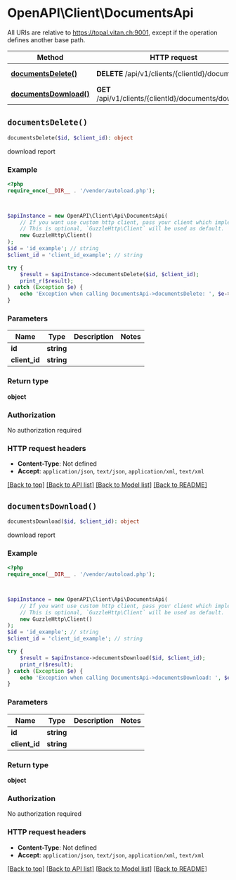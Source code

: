 # OpenAPI\Client\DocumentsApi

All URIs are relative to https://topal.vitan.ch:9001, except if the operation defines another base path.

| Method | HTTP request | Description |
| ------------- | ------------- | ------------- |
| [**documentsDelete()**](DocumentsApi.md#documentsDelete) | **DELETE** /api/v1/clients/{clientId}/documents | download report |
| [**documentsDownload()**](DocumentsApi.md#documentsDownload) | **GET** /api/v1/clients/{clientId}/documents/download | download report |


## `documentsDelete()`

```php
documentsDelete($id, $client_id): object
```

download report

### Example

```php
<?php
require_once(__DIR__ . '/vendor/autoload.php');



$apiInstance = new OpenAPI\Client\Api\DocumentsApi(
    // If you want use custom http client, pass your client which implements `GuzzleHttp\ClientInterface`.
    // This is optional, `GuzzleHttp\Client` will be used as default.
    new GuzzleHttp\Client()
);
$id = 'id_example'; // string
$client_id = 'client_id_example'; // string

try {
    $result = $apiInstance->documentsDelete($id, $client_id);
    print_r($result);
} catch (Exception $e) {
    echo 'Exception when calling DocumentsApi->documentsDelete: ', $e->getMessage(), PHP_EOL;
}
```

### Parameters

| Name | Type | Description  | Notes |
| ------------- | ------------- | ------------- | ------------- |
| **id** | **string**|  | |
| **client_id** | **string**|  | |

### Return type

**object**

### Authorization

No authorization required

### HTTP request headers

- **Content-Type**: Not defined
- **Accept**: `application/json`, `text/json`, `application/xml`, `text/xml`

[[Back to top]](#) [[Back to API list]](../../README.md#endpoints)
[[Back to Model list]](../../README.md#models)
[[Back to README]](../../README.md)

## `documentsDownload()`

```php
documentsDownload($id, $client_id): object
```

download report

### Example

```php
<?php
require_once(__DIR__ . '/vendor/autoload.php');



$apiInstance = new OpenAPI\Client\Api\DocumentsApi(
    // If you want use custom http client, pass your client which implements `GuzzleHttp\ClientInterface`.
    // This is optional, `GuzzleHttp\Client` will be used as default.
    new GuzzleHttp\Client()
);
$id = 'id_example'; // string
$client_id = 'client_id_example'; // string

try {
    $result = $apiInstance->documentsDownload($id, $client_id);
    print_r($result);
} catch (Exception $e) {
    echo 'Exception when calling DocumentsApi->documentsDownload: ', $e->getMessage(), PHP_EOL;
}
```

### Parameters

| Name | Type | Description  | Notes |
| ------------- | ------------- | ------------- | ------------- |
| **id** | **string**|  | |
| **client_id** | **string**|  | |

### Return type

**object**

### Authorization

No authorization required

### HTTP request headers

- **Content-Type**: Not defined
- **Accept**: `application/json`, `text/json`, `application/xml`, `text/xml`

[[Back to top]](#) [[Back to API list]](../../README.md#endpoints)
[[Back to Model list]](../../README.md#models)
[[Back to README]](../../README.md)

